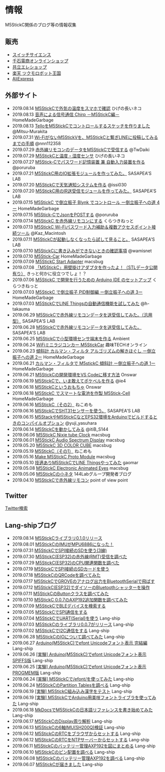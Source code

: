 # 情報

M5StickC関係のブログ等の情報収集

## 販売

- [スイッチサイエンス](https://www.switch-science.com/catalog/5517/)
- [千石電商オンラインショップ](https://www.sengoku.co.jp/mod/sgk_cart/detail.php?code=EEHD-5G6U)
- [共立エレショップ](https://eleshop.jp/shop/g/gJ66311/)
- [楽天 ツクモロボット王国](https://item.rakuten.co.jp/tsukumorobo/0405996316010/)
- [AliExpress](https://www.aliexpress.com/item/32985247364.html)

## 外部サイト

- 2019.08.14 [M5StickCで外気の温度をスマホで確認](https://higenonagaineko.hatenablog.com/entry/2019/08/14/090710) ひげの長いネコ
- 2019.08.13 [音声による信号通信 Chirp －M5StickC編－](https://homemadegarbage.com/chirp01) HomeMadeGarbage
- 2019.08.13 [TelloをM5StickCでコントロールするスケッチを作りました](https://qiita.com/Mitsu-Murakita/items/c078752a570bf1295782) @Mitsu-Murakita
- 2019.07.31 [Wi-FiがないM5StickVを、M5StickCと繋ぎLINEに投稿してみるまでの手順](https://qiita.com/nnn112358/items/5efd926fea20cd6c2c43) @nnn112358
- 2019.07.29 [赤外線リモコンのデータをM5StickCで受信する](https://qiita.com/TwDaiki/items/64df9953f0eb63e3e8ef) @TwDaiki
- 2019.07.29 [M5StickCと温度・湿度センサ](https://higenonagaineko.hatenablog.com/entry/2019/07/29/124748) ひげの長いネコ
- 2019.07.27 [M5Stick-Cでパスワード記憶装置 兼 自動入力装置を作る](https://qiita.com/poruruba/items/6e4e29068a28f5ee1711) @poruruba
- 2019.07.21 [M5StickC用のIO拡張モジュールを作ってみた。](http://sasapea.mydns.jp/2019/07/21/m5stickc-io/) SASAPEA'S LAB
- 2019.07.20 [M5StickCで天気通知システムを作る](https://qiita.com/issi030/items/89d11c185ee78120d9d7) @issi030
- 2019.07.20 [M5StickC用のIR送受信モジュールを作ってみた。](http://sasapea.mydns.jp/2019/07/20/mtstickc-ir-module/) SASAPEA'S LAB
- 2019.07.15 [M5StickC で倒立振子 Blynk でコントロール ー倒立振子への道 4ー](https://homemadegarbage.com/bala04) HomeMadeGarbage
- 2019.07.15 [M5Stick-CでJsonをPOSTする](https://qiita.com/poruruba/items/4bf6a52520e431a8f4a5) @poruruba
- 2019.07.14 [M5StickC を赤外線リモコンにする](https://kuratsuki.net/2019/07/m5stickc-%e3%82%92%e8%b5%a4%e5%a4%96%e7%b7%9a%e3%83%aa%e3%83%a2%e3%82%b3%e3%83%b3%e3%81%ab%e3%81%99%e3%82%8b/) くらつきねっと
- 2019.07.13 [M5StickC Wi-Fiパスワード入力補助＆複数アクセスポイント接続ツール](https://qiita.com/Kaz_Macintosh/items/78bf142c37845d3ab3e6) @Kaz_Macintosh
- 2019.07.11 [M5StickCが起動しなくなったら試して見ること。](http://sasapea.mydns.jp/2019/07/11/m5stickc-start-adapter/) SASAPEA'S LAB
- 2019.07.10 [M5StickCに書き込みができないときの確認事項](https://qiita.com/wamisnet/items/54ce8d676d45ed4f12c7) @wamisnet
- 2019.07.10 [M5Stick-Car](https://homemadegarbage.com/en/m5stickc-ar) HomeMadeGarbage
- 2019.07.09 [M5StickC Start Adapter](https://macsbug.wordpress.com/2019/07/09/m5stickc-start-adapter/) macsbug
- 2019.07.08 [「M5StickC」用壁掛けアダプタを作ったよ！（STLデータ公開有り）](https://kitto-yakudatsu.com/archives/6484) きっと何かに役立つでしょ！？ 
- 2019.07.06 [M5StickC で開発を行うための Arduino IDE のセットアップ](https://kuratsuki.net/2019/07/m5stickc-%e3%81%a7%e9%96%8b%e7%99%ba%e3%82%92%e8%a1%8c%e3%81%86%e3%81%9f%e3%82%81%e3%81%ae-arduino-ide-%e3%81%ae%e3%82%bb%e3%83%83%e3%83%88%e3%82%a2%e3%83%83%e3%83%97/) くらつきねっと
- 2019.07.03 [M5StickC で倒立振子 PID制御編 ー倒立振子への道 3ー](https://homemadegarbage.com/bala03) HomeMadeGarbage
- 2019.07.03 [M5StickCでLINE Thingsの自動通信機能を試してみた](https://qiita.com/h-takauma/items/b9cdc48259879a37b6b2) @h-takauma
- 2019.06.29 [M5StickCで赤外線リモコンデータを送受信してみた。（汎用型）](http://sasapea.mydns.jp/2019/06/29/m5stickc-dp/) SASAPEA'S LAB
- 2019.06.28 [M5StickCで赤外線リモコンデータを送受信してみた。](http://sasapea.mydns.jp/2019/06/28/m5stickc-ir/) SASAPEA'S LAB
- 2019.06.25 [M5StickCで小型環境センサ端末を作る](https://ambidata.io/samples/m5stack/m5sitckc/) Ambient
- 2019.06.24 [WiFiミニラジコンカー M5StickCar](https://www.shumi-tech.online/entry/2019/06/24/WiFi%E3%83%9F%E3%83%8B%E3%83%A9%E3%82%B8%E3%82%B3%E3%83%B3%E3%82%AB%E3%83%BC_M5StickCar) 趣味TECHオンライン
- 2019.06.23 [傾斜計 カルマン・フィルタ アルゴリズムの解きほぐし ー倒立振子への道 2ー](https://homemadegarbage.com/bala02) HomeMadeGarbage
- 2019.06.21 [カルマン・フィルタで M5stickC 傾斜計 ー倒立振子への道 1ー](https://homemadegarbage.com/bala01) HomeMadeGarbage
- 2019.06.21 [M5StickCの開発環境をVS Codeに移す方法](https://note.mu/onswar/n/n5f02ad80df31?magazine_key=me44c0fbe10e3) Onswar
- 2019.06.19 [M5StickCで、いま敢えてポケベルを作る](https://qiita.com/ie4/items/053b5f3d4ca78af8a0d6) @ie4
- 2019.06.18 [M5StickCというおもちゃ](https://note.mu/onswar/n/n9d7617464407) Onswar
- 2019.06.18 [M5StickC でスマートな電池を作製 M5Stick-Cell](https://homemadegarbage.com/m5stickc01) HomeMadeGarbage
- 2019.06.16 [M5StickC（その2）](http://nekomemo2.site/?eid=1770) ねこめも
- 2019.06.16 [M5StickCでSHT31センサーを使う。](http://sasapea.mydns.jp/2019/06/16/m5stickc-sht3x/) SASAPEA'S LAB
- 2019.06.15 [M5StackやM5StickCなどEPS32環境をArduinoでビルドするときのコンパイルオプション](https://qiita.com/yuji_yasuhara/items/5cf0bec8d8cf51461318) @yuji_yasuhara
- 2019.06.14 [M5StickCを動かしてみる](https://qiita.com/itiB_S144/items/7a232c1a31151fcb5e5b) @itiB_S144
- 2019.06.06 [M5StickC Nixie tube Clock](https://macsbug.wordpress.com/2019/06/06/m5stickc-nixie-tube-clock/) macsbug
- 2019.06.01 [M5StickC Audio Spectrum Display](https://macsbug.wordpress.com/2019/06/01/m5stickc-audio-spectrum-display/) macsbug
- 2019.05.20 [M5StickC 3D COLOR CUBE](https://macsbug.wordpress.com/2019/05/20/m5stickc-3d-color-cube/) macsbug
- 2019.05.19 [M5StickC（その1）](http://nekomemo2.site/?eid=1758) ねこめも
- 2019.05.16 [Make M5StickC Proto Module](https://macsbug.wordpress.com/2019/05/16/make-m5stickc-proto-module/) macsbug
- 2019.05.10 [技適ありM5StickCでLINE Thingsやってみた](https://speakerdeck.com/hirophilip/ji-shi-arim5stickcdeline-thingsyatutemita) gaomar
- 2019.05.08 [M5StickC Electronic Animated Eyes](https://macsbug.wordpress.com/2019/05/08/m5stickc-electronic-animated-eyes/) macsbug
- 2019.05.06 [M5StickCの小ネタ](https://tech.144lab.com/entry/M5StickC_Tips) 144Labグループ開発者ブログ
- 2019.04.10 [M5StickCで赤外線リモコン](http://pointofviewpoint.air-nifty.com/blog/2019/04/post-04d340.html) point of view point

## Twitter

[Twitter検索](https://twitter.com/search?f=tweets&vertical=default&q=M5StickC&src=typd)

## Lang-shipブログ

- 2019.08.14 [M5StickCライブラリ0.1.0リリース](https://lang-ship.com/blog/?p=764)
- 2019.08.01 [M5StickCのIMUがMPU6886になった！](https://lang-ship.com/blog/?p=755)
- 2019.07.31 [M5StickCでSPI接続のSDを使う(3線)](https://lang-ship.com/blog/?p=745)
- 2019.07.30 [M5StickC(ESP32)の赤外線(RMT)受信を調べた](https://lang-ship.com/blog/?p=732)
- 2019.07.29 [M5StickC(ESP32)のCPU関連関数を調べた](https://lang-ship.com/blog/?p=730)
- 2019.07.19 [M5StickCでSPI接続のSDカードを使う](https://lang-ship.com/blog/?p=721)
- 2019.07.18 [M5StickCのQRCodeを調べてみた](https://lang-ship.com/blog/?p=717)
- 2019.07.17 [M5StickCでGROVEのアナログ出力をBluetoothSerialで飛ばす](https://lang-ship.com/blog/?p=714)
- 2019.07.12 [M5StickC(ESP32)でダイソーのBluetoothシャッターを操作](https://lang-ship.com/blog/?p=704)
- 2019.07.11 [M5StickCのButtonクラスを調べてみた](https://lang-ship.com/blog/?p=699)
- 2019.07.10 [M5StickC 0.0.7のAXP192追加関数を調べてみた](https://lang-ship.com/blog/?p=696)
- 2019.07.09 [M5StickCでBLEデバイスを検索する](https://lang-ship.com/blog/?p=691)
- 2019.07.05 [M5StickCでSPI通信をする](https://lang-ship.com/blog/?p=683)
- 2019.07.04 [M5StickCでUART(Serial)を使う](https://lang-ship.com/blog/?p=678) Lang-ship
- 2019.07.03 [M5StickCのライブラリ0.0.7がリリース](https://lang-ship.com/blog/?p=676) Lang-ship
- 2019.07.02 [M5StickCでI2C通信をする](https://lang-ship.com/blog/?p=674) Lang-ship
- 2019.06.28 [M5StickCのIOについて調べてみた](https://lang-ship.com/blog/?p=658) Lang-ship
- 2019.06.27 [Arduino(M5StickC)でefont Unicodeフォント表示 完結編](https://lang-ship.com/blog/?p=646) Lang-ship
- 2019.06.26 [[実験] Arduino(M5StickC)でefont Unicodeフォント表示 SPIFFS版](https://lang-ship.com/blog/?p=637) Lang-ship
- 2019.06.25 [[実験] Arduino(M5StickC)でefont Unicodeフォント表示 PROGMEM版](https://lang-ship.com/blog/?p=631) Lang-ship
- 2019.06.24 [[実験] M5StickCで/efont/を使ってみた](https://lang-ship.com/blog/?p=612) Lang-ship
- 2019.06.24 [M5StickCのPartition Tablesを調べる](https://lang-ship.com/blog/?p=625) Lang-ship
- 2019.06.19 [[実験] M5StickC組み込み漢字をテスト](https://lang-ship.com/blog/?p=602) Lang-ship
- 2019.06.19 [[実験] M5StickCでArduino用美咲フォントライブラを使ってみた](https://lang-ship.com/blog/?p=607) Lang-ship
- 2019.06.18 [MkDocsでM5StickCの日本語リファレンスを書き始めてみた](https://lang-ship.com/blog/?p=598) Lang-ship
- 2019.06.17 [M5StickCのDisplay周り解析](https://lang-ship.com/blog/?p=590) Lang-ship
- 2019.06.13 [M5StickCの6軸IMU(SH200Q)検証](https://lang-ship.com/blog/?p=570) Lang-ship
- 2019.06.12 [M5StickCのRTCをブラウザからセットする](https://lang-ship.com/blog/?p=566) Lang-ship
- 2019.06.12 [M5StickCのRTCをNTPサーバーからセットする](https://lang-ship.com/blog/?p=563) Lang-ship
- 2019.06.11 [M5StickCのバッテリー管理AXP192を図にまとめる](https://lang-ship.com/blog/?p=546) Lang-ship
- 2019.06.10 [M5StickCのピン配置を調べる](https://lang-ship.com/blog/?p=536) Lang-ship
- 2019.06.08 [M5StickCのバッテリー管理AXP192を調べる](https://lang-ship.com/blog/?p=523) Lang-ship
- 2019.06.07 [M5StickCが届きました](https://lang-ship.com/blog/?p=512) Lang-ship

